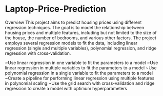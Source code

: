 # Laptop-Price-Prediction

Overview
This project aims to predict housing prices using different regression techniques. The goal is to model the relationship between housing prices and multiple features, including but not limited to the size of the house, the number of bedrooms, and various other factors. The project employs several regression models to fit the data, including linear regression (single and multiple variables), polynomial regression, and ridge regression with cross-validation. 

~Use linear regression in one variable to fit the parameters to a model
~Use linear regression in multiple variables to fit the parameters to a model
~Use polynomial regression in a single variable to fit the parameters to a model
~Create a pipeline for performing linear regression using multiple features in polynomial scaling
~Use the grid search with cross-validation and ridge regression to create a model with optimum hyperparameters
